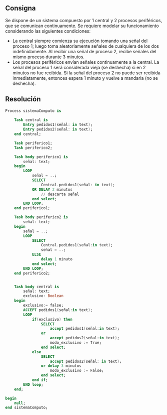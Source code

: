 ## Consigna

Se dispone de un sistema compuesto por 1 central y 2 procesos periféricos, que se
comunican continuamente. Se requiere modelar su funcionamiento considerando las
siguientes condiciones:
- La central siempre comienza su ejecución tomando una señal del proceso 1; luego
toma aleatoriamente señales de cualquiera de los dos indefinidamente. Al recibir una
señal de proceso 2, recibe señales del mismo proceso durante 3 minutos.
- Los procesos periféricos envían señales continuamente a la central. La señal del
proceso 1 será considerada vieja (se deshecha) si en 2 minutos no fue recibida. Si la
señal del proceso 2 no puede ser recibida inmediatamente, entonces espera 1 minuto y
vuelve a mandarla (no se deshecha).

## Resolución

```ada
Process sistemaComputo is
    
    Task central is
        Entry pedidos1(señal: in text);
        Entry pedidos2(señal: in text);
    end central;

    Task periferico1;
    Task periferico2;

    Task body periferico1 is
        señal: text;
    begin
        LOOP
            señal = ..;
            SELECT 
                Central.pedidos1(señal: in text);
            OR DELAY 2 minutos
                // descarta señal
            end select;
        END LOOP;
    end periferico1;

    Task body periferico2 is
        señal: text;
    begin
        señal = ..;
        LOOP
            SELECT 
                Central.pedidos1(señal:in text);
                señal = ..;
            ELSE 
                delay 1 minuto
            end select;
        END LOOP;
    end periferico2;


    Task body central is
        señal: text;
        exclusivo: Boolean
    begin
        exclusivo:= false;
        ACCEPT pedidos1(señal:in text);
        LOOP
            if(exclusivo) then
                SELECT
                    accept pedidos1(señal:in text);
                or
                    accept pedidos2(señal:in text);
                    modo_exclusivo := True;
                end select;
            else
                SELECT
                    accept pedidos2(señal: in text);
                or delay 3 minutos
                    modo_exclusivo := False;
                end select;
            end if;
        END loop;
    end;

begin
    null;
end sistemaComputo;
```